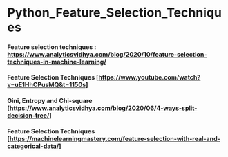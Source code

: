 # Python_Feature_Selection_Techniques
#### Feature selection techniques : https://www.analyticsvidhya.com/blog/2020/10/feature-selection-techniques-in-machine-learning/

#### Feature Selection Techniques [https://www.youtube.com/watch?v=uE1HhCPusMQ&t=1150s]

#### Gini, Entropy and Chi-square [https://www.analyticsvidhya.com/blog/2020/06/4-ways-split-decision-tree/]

#### Feature Selection Techniques [https://machinelearningmastery.com/feature-selection-with-real-and-categorical-data/]
